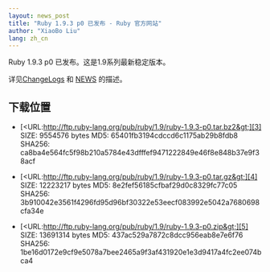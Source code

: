```yaml
---
layout: news_post
title: "Ruby 1.9.3 p0 已发布 - Ruby 官方网站"
author: "XiaoBo Liu"
lang: zh_cn
---
```


Ruby 1.9.3 p0 已发布。这是1.9系列最新稳定版本。

详见[ChangeLogs][1] 和 [NEWS][2] 的描述。

## 下载位置

* [&lt;URL:http://ftp.ruby-lang.org/pub/ruby/1.9/ruby-1.9.3-p0.tar.bz2&gt;][3]
  SIZE: 9554576 bytes
  MD5: 65401fb3194cdccd6c1175ab29b8fdb8
  SHA256: ca8ba4e564fc5f98b210a5784e43dfffef9471222849e46f8e848b37e9f38acf

* [&lt;URL:http://ftp.ruby-lang.org/pub/ruby/1.9/ruby-1.9.3-p0.tar.gz&gt;][4]
  SIZE: 12223217 bytes
  MD5: 8e2fef56185cfbaf29d0c8329fc77c05
  SHA256: 3b910042e3561f4296fd95d96bf30322e53eecf083992e5042a7680698cfa34e

* [&lt;URL:http://ftp.ruby-lang.org/pub/ruby/1.9/ruby-1.9.3-p0.zip&gt;][5]
  SIZE: 13691314 bytes
  MD5: 437ac529a7872c8dcc956eab8e7e6f76
  SHA256: 1be16d0172e9cf9e5078a7bee2465a9f3af431920e1e3d9417a4fc2ee074bca4



[1]: http://svn.ruby-lang.org/repos/ruby/tags/v1_9_3_0/ChangeLog 
[2]: http://svn.ruby-lang.org/repos/ruby/tags/v1_9_3_0/NEWS 
[3]: http://ftp.ruby-lang.org/pub/ruby/1.9/ruby-1.9.3-p0.tar.bz2 
[4]: http://ftp.ruby-lang.org/pub/ruby/1.9/ruby-1.9.3-p0.tar.gz 
[5]: http://ftp.ruby-lang.org/pub/ruby/1.9/ruby-1.9.3-p0.zip 
